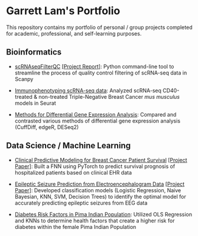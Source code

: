 # Garrett Lam's Portfolio
This repository contains my portfolio of personal / group projects completed for academic, professional, and self-learning purposes.

## Bioinformatics
- [scRNAseqFilterQC](https://github.com/garrett-lam/scRNAseq_filterQC) [[Project Report]](https://drive.google.com/file/d/1XgOW-6e421SOSL-6hSqZFMLKK-e-w1ON/view?usp=sharing): Python command-line tool to streamline the process of quality control filtering of scRNA-seq data in Scanpy

- [Immunophenotyping scRNA-seq data](https://github.com/garrett-lam/garrett-lam.github.io/blob/main/hollern_lab/scRNA_immunophenotyping.md): Analyzed scRNA-seq CD40-treated & non-treated Triple-Negative Breast Cancer *mus musculus* models in Seurat

- [Methods for Differential Gene Expression Analysis](https://github.com/garrett-lam/garrett-lam.github.io/blob/main/beng/differential_gene_expression.md): Compared and contrasted various methods of differential gene expression analysis (CuffDiff, edgeR, DESeq2)

## Data Science / Machine Learning

- [Clinical Predictive Modeling for Breast Cancer Patient Survival](https://github.com/garrett-lam/BC_survival_prognosis/blob/main/BC_survival_prognosis.ipynb) [[Project Paper]](https://docs.google.com/document/d/1z0yGWbZPRzeD8ya7fw3oiiN10p57gkzswT-5CzGyN3A/edit?usp=sharing): Built a FNN using PyTorch to predict survival prognosis of hospitalized patients based on clinical EHR data

- [Epileptic Seizure Prediction from Electroencephalogram Data](https://github.com/garrett-lam/garrett-lam.github.io/blob/main/ds3/epileptic_seizure_prediction.ipynb) [[Project Paper]](https://docs.google.com/document/d/11CUAqTTKbSjTeA1RKBGUYSmB97PoA1dHM3y0ajxA7CI/edit?usp=sharing): Developed classification models (Logistic Regression, Naive Bayesian, KNN, SVM, Decision Trees) to identify the optimal model for accurately predicting epileptic seizures from EEG data 

- [Diabetes Risk Factors in Pima Indian Population](https://github.com/garrett-lam/garrett-lam.github.io/blob/main/cogs/diabetes_risk_factors.ipynb): Utilized OLS Regression and KNNs to determine health factors that create a higher risk for diabetes within the female Pima Indian Population
